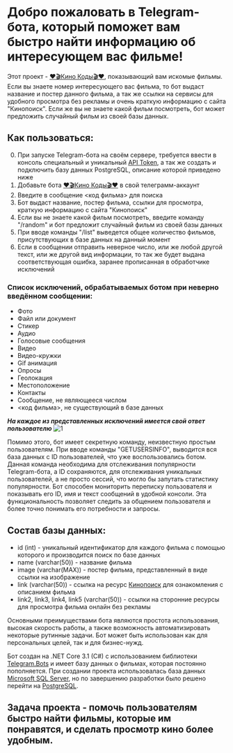 # Добро пожаловать в Telegram-бота, который поможет вам быстро найти информацию об интересующем вас фильме!


Этот проект - [❤️🎬Кино Коды🎬❤️](https://t.me/kinokodi_bot), показывающий вам искомые фильмы. Если вы знаете номер интересующего вас фильма, то бот выдаст название и постер данного фильма, а так же ссылки на сервисы для удобного просмотра без рекламы и очень краткую информацию с сайта "Кинопоиск". Если же вы не знаете какой фильм посмотреть, бот может предложить случайный фильм из своей базы данных. 


## Как пользоваться:

0. При запуске Telegram-бота на своём сервере, требуется ввести в консоль специальный и уникальный [API Token](https://core.telegram.org/bots/api), а так же создать и подключить базу данных PostgreSQL, описание которой приведено ниже
1. Добавьте бота [❤️🎬Кино Коды🎬❤️](https://t.me/kinokodi_bot) в свой телеграмм-аккаунт 
2. Введите в сообщение <код фильма> для поиска
3. Бот выдаст название, постер фильма, ссылки для просмотра, краткую информацию с сайта "Кинопоиск"
4. Если вы не знаете какой фильм посмотреть, введите команду "/random" и бот предложит случайный фильм из своей базы данных
5. При вводе команды "/list" выведется общее количество фильмов, присутствующих в базе данных на данный момент
6. Если в сообщении отправить неверное число, или же любой другой текст, или же другой вид информации, то так же будет выдана соответствующая ошибка, заранее прописанная в обработчике исключений

### Список исключений, обрабатываемых ботом при неверно введённом сообщении:

* Фото
* Файл или документ
* Стикер
* Аудио
* Голосовые сообщения
* Видео
* Видео-кружки
* Gif анимация
* Опросы
* Геолокация
* Местоположение
* Контакты
* Сообщение, не являющееся числом
* <код фильма>, не существующий в базе данных

***На каждое из представленных исключений имеется свой ответ пользователю***
![1](https://user-images.githubusercontent.com/121144432/232340061-bbddbaf7-925c-40e4-9574-8e185481ae66.png)

Помимо этого, бот имеет секретную команду, неизвестную простым пользователям. При вводе команды "GETUSERSINFO", выводится вся база данных с ID пользователей, что уже воспользовались ботом. Данная команда необходима для отслеживания популярности Telegram-бота, а ID сохраняются, для отслеживания уникальных пользователей, а не просто сессий, что могло бы запутать статистику популярности. 
Бот способен мониторить переписку пользователя и показывать его ID, имя и текст сообщений в удобной консоли. Эта функциональность позволяет следить за общением пользователя и более точно понимать его потребности и запросы.

## Состав базы данных:

* id (int) - уникальный идентификатор для каждого фильма с помощью которого и производится поиск по базе данных 
* name (varchar(50)) - название фильма
* image (varchar(MAX)) - постер фильма, представленный в виде ссылки на изображение
* link (varchar(50)) - ссылка на ресурс [Кинопоиск](https://www.kinopoisk.ru/) для ознакомления с описанием фильма
* link2, link3, link4, link5 (varchar(50)) - ссылки на сторонние ресурсы для просмотра фильма онлайн без рекламы

Основными преимуществами бота являются простота использования, высокая скорость работы, а также возможность автоматизировать некоторые рутинные задачи. Бот может быть использован как для персональных целей, так и для бизнес-нужд.

Бот создан на .NET Core 3.1 (C#) с использованием библиотеки [Telegram.Bots](https://telegrambots.github.io/book/) и имеет базу данных о фильмах, которая постоянно пополняется. При создании проекта использовалась база данных [Microsoft SQL Server](https://www.microsoft.com/en-us/sql-server), но по завершению разработки было решено перейти на [PostgreSQL](https://www.postgresql.org/).

## Задача проекта - помочь пользователям быстро найти фильмы, которые им понравятся, и сделать просмотр кино более удобным.
